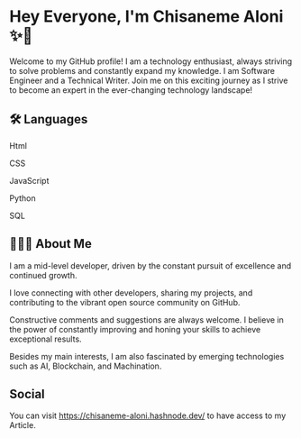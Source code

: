 # Hey Everyone, I'm Chisaneme Aloni ✨🚀

Welcome to my GitHub profile! I am a technology enthusiast, always striving to solve problems and constantly expand my knowledge. I am Software Engineer and a Technical Writer. Join me on this exciting journey as I strive to become an expert in the ever-changing technology landscape!

## 🛠 Languages

Html

CSS

JavaScript

Python

SQL

## 👨🏾‍💻 About Me

I am a mid-level developer, driven by the constant pursuit of excellence and continued growth.

I love connecting with other developers, sharing my projects, and contributing to the vibrant open source community on GitHub.

Constructive comments and suggestions are always welcome. I believe in the power of constantly improving and honing your skills to achieve exceptional results.

Besides my main interests, I am also fascinated by emerging technologies such as AI, Blockchain, and Machination.

## Social

You can visit https://chisaneme-aloni.hashnode.dev/ to have access to my Article.
